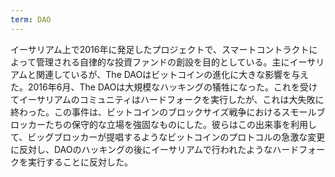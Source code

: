 ```yaml
---
term: DAO
---
```

イーサリアム上で2016年に発足したプロジェクトで、スマートコントラクトによって管理される自律的な投資ファンドの創設を目的としている。主にイーサリアムと関連しているが、The DAOはビットコインの進化に大きな影響を与えた。2016年6月、The DAOは大規模なハッキングの犠牲になった。これを受けてイーサリアムのコミュニティはハードフォークを実行したが、これは大失敗に終わった。この事件は、ビットコインのブロックサイズ戦争におけるスモールブロッカーたちの保守的な立場を強固なものにした。彼らはこの出来事を利用して、ビッグブロッカーが提唱するようなビットコインのプロトコルの急激な変更に反対し、DAOのハッキングの後にイーサリアムで行われたようなハードフォークを実行することに反対した。